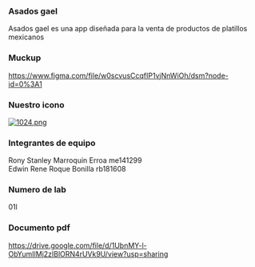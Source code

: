 ### Asados gael
 Asados gael es una app diseñada para la venta de productos de platillos mexicanos
### Muckup
https://www.figma.com/file/w0scvusCcqfIP1vjNnWiOh/dsm?node-id=0%3A1

### Nuestro icono
[![1024.png](https://i.postimg.cc/Gp7BhWPW/1024.png)](https://postimg.cc/xkmj6F45)

### Integrantes de equipo

Rony Stanley Marroquin Erroa me141299 
<BR>
Edwin Rene Roque Bonilla rb181608

### Numero de lab
01l

### Documento pdf
 https://drive.google.com/file/d/1UbnMY-l-ObYumIlMj2zIBlORN4rUVk9U/view?usp=sharing


